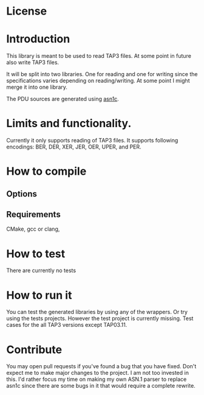 # License

# Introduction
This library is meant to be used to read TAP3 files.
At some point in future also write TAP3 files.

It will be split into two libraries. One for reading and one for writing since the specifications
varies depending on reading/writing. At some point I might merge it into one library.

The PDU sources are generated using [asn1c](https://github.com/mouse07410/asn1c).

# Limits and functionality.
Currently it only supports reading of TAP3 files.
It supports following encodings: BER, DER, XER, JER, OER, UPER, and PER.

# How to compile

## Options

## Requirements
CMake, gcc or clang, 

# How to test
There are currently no tests

# How to run it
You can test the generated libraries by using any of the wrappers.
Or try using the tests projects. However the test project is currently missing. 
Test cases for the all TAP3 versions except TAP03.11.

# Contribute
You may open pull requests if you've found a bug that you have fixed.
Don't expect me to make major changes to the project. I am not too invested in this.
I'd rather focus my time on making my own ASN.1 parser to replace asn1c since there are some bugs in it that would require a complete rewrite.